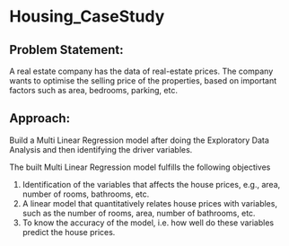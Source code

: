# Housing_CaseStudy

## Problem Statement:
A real estate company has the data of real-estate prices. The company wants to optimise the selling price of the properties, based on important factors such as area, bedrooms, parking, etc.

## Approach:
Build a  Multi Linear Regression model after doing the Exploratory Data Analysis and then identifying the driver variables.

The built Multi Linear Regression model fulfills the following objectives

1. Identification of the variables that affects the house prices, e.g., area, number of rooms, bathrooms, etc.
2. A linear model that quantitatively relates house prices with variables, such as the number of rooms, area, number of bathrooms, etc.
3. To know the accuracy of the model, i.e. how well do these variables predict the house prices.
